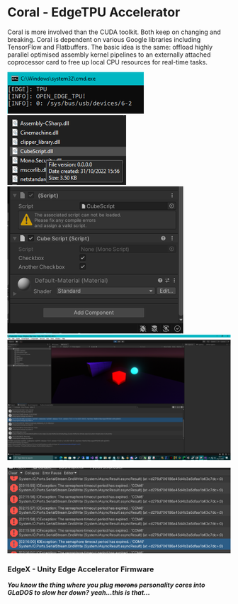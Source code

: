 # Coral - EdgeTPU Accelerator

Coral is more involved than the CUDA toolkit. Both keep on changing and breaking.
Coral is dependent on various Google libraries including TensorFlow and Flatbuffers.
The basic idea is the same: offload highly parallel optimised assembly kernel pipelines
to an externally attached coprocessor card to free up local CPU resources for real-time tasks.

![screenshot](https://github.com/TheMindVirus/cuda/blob/coral/screenshots/screenshot.png)
![cubescript](https://github.com/TheMindVirus/cuda/blob/coral/screenshots/cubescript.png)
![unity](https://github.com/TheMindVirus/cuda/blob/coral/screenshots/unity.png)
![EdgeX](https://github.com/TheMindVirus/cuda/blob/coral/screenshots/EdgeX.png)

![++moronic](https://github.com/TheMindVirus/cuda/blob/coral/screenshots/even_more_moronic_errors.png)

### EdgeX - Unity Edge Accelerator Firmware

**_You know the thing where you plug ~~morons~~ personality cores into GLaDOS to slow her down?_**
**_yeah...this is that..._**
